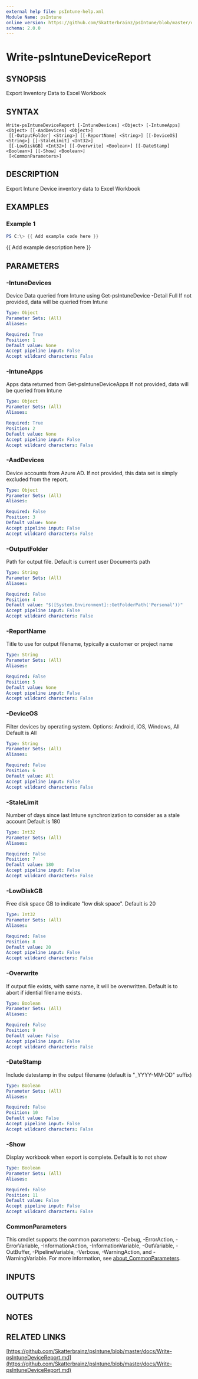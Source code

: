 ```yaml
---
external help file: psIntune-help.xml
Module Name: psIntune
online version: https://github.com/Skatterbrainz/psIntune/blob/master/docs/Write-psIntuneDeviceReport.md
schema: 2.0.0
---
```


# Write-psIntuneDeviceReport

## SYNOPSIS
Export Inventory Data to Excel Workbook

## SYNTAX

```
Write-psIntuneDeviceReport [-IntuneDevices] <Object> [-IntuneApps] <Object> [[-AadDevices] <Object>]
 [[-OutputFolder] <String>] [[-ReportName] <String>] [[-DeviceOS] <String>] [[-StaleLimit] <Int32>]
 [[-LowDiskGB] <Int32>] [[-Overwrite] <Boolean>] [[-DateStamp] <Boolean>] [[-Show] <Boolean>]
 [<CommonParameters>]
```

## DESCRIPTION
Export Intune Device inventory data to Excel Workbook

## EXAMPLES

### Example 1
```powershell
PS C:\> {{ Add example code here }}
```

{{ Add example description here }}

## PARAMETERS

### -IntuneDevices
Device Data queried from Intune using Get-psIntuneDevice -Detail Full
If not provided, data will be queried from Intune

```yaml
Type: Object
Parameter Sets: (All)
Aliases:

Required: True
Position: 1
Default value: None
Accept pipeline input: False
Accept wildcard characters: False
```

### -IntuneApps
Apps data returned from Get-psIntuneDeviceApps
If not provided, data will be queried from Intune

```yaml
Type: Object
Parameter Sets: (All)
Aliases:

Required: True
Position: 2
Default value: None
Accept pipeline input: False
Accept wildcard characters: False
```

### -AadDevices
Device accounts from Azure AD. 
If not provided, this data set is 
simply excluded from the report.

```yaml
Type: Object
Parameter Sets: (All)
Aliases:

Required: False
Position: 3
Default value: None
Accept pipeline input: False
Accept wildcard characters: False
```

### -OutputFolder
Path for output file.
Default is current user Documents path

```yaml
Type: String
Parameter Sets: (All)
Aliases:

Required: False
Position: 4
Default value: "$([System.Environment]::GetFolderPath('Personal'))"
Accept pipeline input: False
Accept wildcard characters: False
```

### -ReportName
Title to use for output filename, typically a customer or project name

```yaml
Type: String
Parameter Sets: (All)
Aliases:

Required: False
Position: 5
Default value: None
Accept pipeline input: False
Accept wildcard characters: False
```

### -DeviceOS
Filter devices by operating system.
Options: Android, iOS, Windows, All
Default is All

```yaml
Type: String
Parameter Sets: (All)
Aliases:

Required: False
Position: 6
Default value: All
Accept pipeline input: False
Accept wildcard characters: False
```

### -StaleLimit
Number of days since last Intune synchronization to consider as a stale account
Default is 180

```yaml
Type: Int32
Parameter Sets: (All)
Aliases:

Required: False
Position: 7
Default value: 180
Accept pipeline input: False
Accept wildcard characters: False
```

### -LowDiskGB
Free disk space GB to indicate "low disk space".
Default is 20

```yaml
Type: Int32
Parameter Sets: (All)
Aliases:

Required: False
Position: 8
Default value: 20
Accept pipeline input: False
Accept wildcard characters: False
```

### -Overwrite
If output file exists, with same name, it will be overwritten.
Default is to abort if idential filename exists.

```yaml
Type: Boolean
Parameter Sets: (All)
Aliases:

Required: False
Position: 9
Default value: False
Accept pipeline input: False
Accept wildcard characters: False
```

### -DateStamp
Include datestamp in the output filename (default is "_YYYY-MM-DD" suffix)

```yaml
Type: Boolean
Parameter Sets: (All)
Aliases:

Required: False
Position: 10
Default value: False
Accept pipeline input: False
Accept wildcard characters: False
```

### -Show
Display workbook when export is complete.
Default is to not show

```yaml
Type: Boolean
Parameter Sets: (All)
Aliases:

Required: False
Position: 11
Default value: False
Accept pipeline input: False
Accept wildcard characters: False
```

### CommonParameters
This cmdlet supports the common parameters: -Debug, -ErrorAction, -ErrorVariable, -InformationAction, -InformationVariable, -OutVariable, -OutBuffer, -PipelineVariable, -Verbose, -WarningAction, and -WarningVariable. For more information, see [about_CommonParameters](http://go.microsoft.com/fwlink/?LinkID=113216).

## INPUTS

## OUTPUTS

## NOTES

## RELATED LINKS

[https://github.com/Skatterbrainz/psIntune/blob/master/docs/Write-psIntuneDeviceReport.md](https://github.com/Skatterbrainz/psIntune/blob/master/docs/Write-psIntuneDeviceReport.md)

